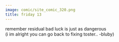 ```yaml
---
image: comic/site_comic_320.png
title: friday 13
---
```

remember residual bad luck is just as dangerous  
(i im alright you can go back to fixing toster.. -bluby)
